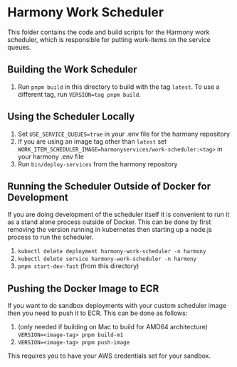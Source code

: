 # Harmony Work Scheduler

This folder contains the code and build scripts for the Harmony work scheduler,
which is responsible for putting work-items on the service queues.

## Building the Work Scheduler
1. Run `pnpm build` in this directory to build with the tag `latest`. To use a different tag,
   run `VERSION=tag pnpm build`.

## Using the Scheduler Locally

1. Set `USE_SERVICE_QUEUES=true` in your .env file for the harmony repository
2. If you are using an image tag other than `latest` set `WORK_ITEM_SCHEDULER_IMAGE=harmonyservices/work-scheduler:<tag>` in your harmony .env file
3. Run `bin/deploy-services` from the harmony repository

## Running the Scheduler Outside of Docker for Development

If you are doing development of the scheduler itself it is convenient to run it as a stand
alone process outside of Docker. This can be done by first removing the version running in
kubernetes then starting up a node.js process to run the scheduler.
1. `kubectl delete deployment harmony-work-scheduler -n harmony`
2. `kubectl delete service harmony-work-scheduler -n harmony`
3. `pnpm start-dev-fast` (from this directory)

## Pushing the Docker Image to ECR

If you want to do sandbox deployments with your custom scheduler image then you need to
push it to ECR. This can be done as follows:

1. (only needed if building on Mac to build for AMD64 architecture)
   `VERSION=<image-tag> pnpm build-m1`
2. `VERSION=<image-tag> pnpm push-image`

This requires you to have your AWS credentials set for your sandbox.